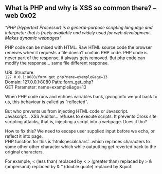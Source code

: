## What is PHP and why is XSS so common there? – web 0x02

*“PHP (Hypertext Processor) is a general-purpose scripting language and interpreter that is freely available and widely used for web development. Makes dynamic webpages”*

PHP code can be mixed with HTML. Raw HTML source code the browser receives when it requests a file doesn’t contain PHP code. PHP code is never part of the response, it always gets removed. But php code can modify the response… same file different response.

URL Structure: <br> `127.0.0.1:8080/form_get_php?name=example&age=13` <br>
Domain: 127.0.0.1:8080	Path: form_get_php?	
<br>GET Parameter: name=example&age=13

When PHP code runs and echoes variables back, giving info we put back to us, this behaviour is called as “reflected”.

But who prevents us from injecting HTML code or Javascript.<br>
Javascript… XSS Auditor… refuses to execute scripts. It prevents Cross site scripting attacks, that is, injecting a script into a webpage. Does it tho?

How to fix this? We need to escape user supplied input before we echo, or reflect it into page.<br>
PHP function for this is ‘htmlspecialchars’…which replaces characters to some other other character which while outputting get reverted back to the original characters.

For example, < (less than) replaced by &lt; > (greater than) replaced by &gt; & (ampersand) replaced by &amp; “ (double quote) replaced by &quot
